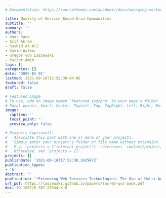 ```yaml
---
# Documentation: https://sourcethemes.com/academic/docs/managing-content/

title: Quality-of-Service Based Grid Communities
subtitle: ''
summary: ''
authors:
- Omer Rana
- Asif Akram
- Rashid Al-Ali
- David Walker
- Gregor von Laszewski
- Kaizar Amin
tags: []
categories: []
date: '2005-01-01'
lastmod: 2021-09-16T13:52:30-04:00
featured: false
draft: false

# Featured image
# To use, add an image named `featured.jpg/png` to your page's folder.
# Focal points: Smart, Center, TopLeft, Top, TopRight, Left, Right, BottomLeft, Bottom, BottomRight.
image:
  caption: ''
  focal_point: ''
  preview_only: false

# Projects (optional).
#   Associate this post with one or more of your projects.
#   Simply enter your project's folder or file name without extension.
#   E.g. `projects = ["internal-project"]` references `content/project/deep-learning/index.md`.
#   Otherwise, set `projects = []`.
projects: []
publishDate: '2021-09-16T17:52:30.142567Z'
publication_types:
- '6'
abstract: ''
publication: '*Extending Web Services Technologies: The Use of Multi-Agent Approaches*'
url_pdf: https://laszewski.github.io/papers/las-05-qos-book.pdf
doi: 10.1007/0-387-23344-X_8
---
```

